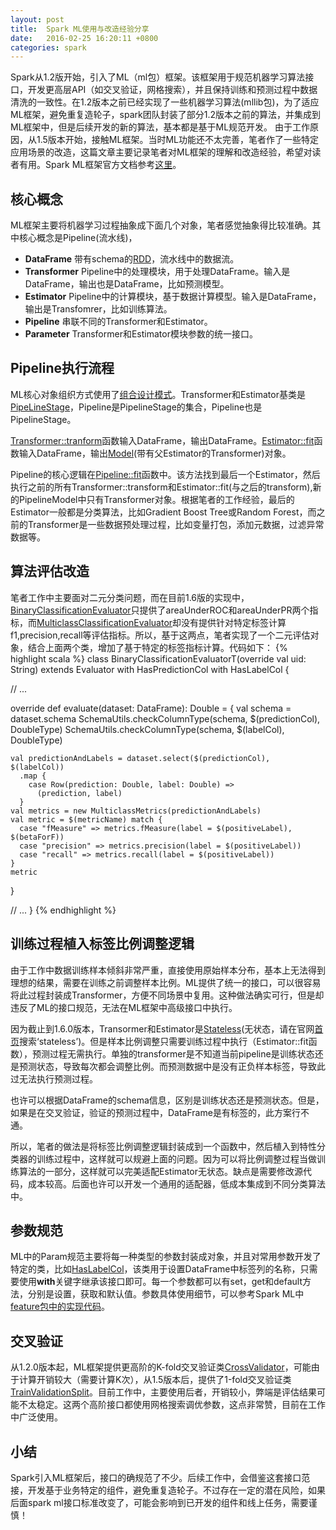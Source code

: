 ```yaml
---
layout: post
title:  Spark ML使用与改造经验分享
date:   2016-02-25 16:20:11 +0800
categories: spark
---
```


Spark从1.2版开始，引入了ML（ml包）框架。该框架用于规范机器学习算法接口，开发更高层API（如交叉验证，网格搜索），并且保持训练和预测过程中数据清洗的一致性。在1.2版本之前已经实现了一些机器学习算法(mllib包)，为了适应ML框架，避免重复造轮子，spark团队封装了部分1.2版本之前的算法，并集成到ML框架中，但是后续开发的新的算法，基本都是基于ML规范开发。
由于工作原因，从1.5版本开始，接触ML框架。当时ML功能还不太完善，笔者作了一些特定应用场景的改造，这篇文章主要记录笔者对ML框架的理解和改造经验，希望对读者有用。Spark ML框架官方文档参考[这里](http://spark.apache.org/docs/latest/ml-guide.html)。

## 核心概念
ML框架主要将机器学习过程抽象成下面几个对象，笔者感觉抽象得比较准确。其中核心概念是Pipeline(流水线)，

* **DataFrame** 带有schema的[RDD](http://spark.apache.org/docs/latest/programming-guide.html#resilient-distributed-datasets-rdds)，流水线中的数据流。 
* **Transformer** Pipeline中的处理模块，用于处理DataFrame。输入是DataFrame，输出也是DataFrame，比如预测模型。
* **Estimator** Pipeline中的计算模块，基于数据计算模型。输入是DataFrame，输出是Transfomrer，比如训练算法。
* **Pipeline** 串联不同的Transformer和Estimator。
* **Parameter** Transformer和Estimator模块参数的统一接口。


## Pipeline执行流程

ML核心对象组织方式使用了[组合设计模式](https://en.wikipedia.org/wiki/Composite_pattern)。Transformer和Estimator基类是[PipeLineStage](https://github.com/apache/spark/blob/branch-1.6/mllib/src/main/scala/org/apache/spark/ml/Pipeline.scala#L43)，Pipeline是PipelineStage的集合，Pipeline也是PipelineStage。

[Transformer::tranform](https://github.com/apache/spark/blob/branch-1.6/mllib/src/main/scala/org/apache/spark/ml/Transformer.scala#L68)函数输入DataFrame，输出DataFrame。[Estimator::fit](https://github.com/apache/spark/blob/branch-1.6/mllib/src/main/scala/org/apache/spark/ml/Estimator.scala#L65)函数输入DataFrame，输出[Model](https://github.com/apache/spark/blob/branch-1.6/mllib/src/main/scala/org/apache/spark/ml/Model.scala#L30)(带有父Estimator的Transformer)对象。

Pipeline的核心逻辑在[Pipeline::fit](https://github.com/apache/spark/blob/branch-1.6/mllib/src/main/scala/org/apache/spark/ml/Pipeline.scala#L126)函数中。该方法找到最后一个Estimator，然后执行之前的所有Transformer::transform和Estimator::fit(与之后的transform),新的PipelineModel中只有Transformer对象。根据笔者的工作经验，最后的Estimator一般都是分类算法，比如Gradient Boost Tree或Random Forest，而之前的Transformer是一些数据预处理过程，比如变量打包，添加元数据，过滤异常数据等。

## 算法评估改造
笔者工作中主要面对二元分类问题，而在目前1.6版的实现中，[BinaryClassificationEvaluator](https://github.com/apache/spark/blob/branch-1.6/mllib/src/main/scala/org/apache/spark/ml/evaluation/BinaryClassificationEvaluator.scala)只提供了areaUnderROC和areaUnderPR两个指标，而[MulticlassClassificationEvaluator](https://github.com/apache/spark/blob/branch-1.6/mllib/src/main/scala/org/apache/spark/ml/evaluation/MulticlassClassificationEvaluator.scala)却没有提供针对特定标签计算f1,precision,recall等评估指标。所以，基于这两点，笔者实现了一个二元评估对象，结合上面两个类，增加了基于特定的标签指标计算。代码如下：
{% highlight scala %}
class BinaryClassificationEvaluatorT(override val uid: String)
  extends Evaluator with HasPredictionCol with HasLabelCol {
  
  // ...

  override def evaluate(dataset: DataFrame): Double = {
    val schema = dataset.schema
    SchemaUtils.checkColumnType(schema, $(predictionCol), DoubleType)
    SchemaUtils.checkColumnType(schema, $(labelCol), DoubleType)

    val predictionAndLabels = dataset.select($(predictionCol), $(labelCol))
      .map {
        case Row(prediction: Double, label: Double) =>
          (prediction, label)
      }
    val metrics = new MulticlassMetrics(predictionAndLabels)
    val metric = $(metricName) match {
      case "fMeasure" => metrics.fMeasure(label = $(positiveLabel), $(betaForF))
      case "precision" => metrics.precision(label = $(positiveLabel))
      case "recall" => metrics.recall(label = $(positiveLabel))
    }
    metric
  }

   // ...
}
{% endhighlight %}

## 训练过程植入标签比例调整逻辑
由于工作中数据训练样本倾斜非常严重，直接使用原始样本分布，基本上无法得到理想的结果，需要在训练之前调整样本比例。ML提供了统一的接口，可以很容易将此过程封装成Transformer，方便不同场景中复用。这种做法确实可行，但是却违反了ML的接口规范，无法在ML框架中高级接口中执行。

因为截止到1.6.0版本，Transormer和Estimator是[Stateless](http://spark.apache.org/docs/1.6.0/ml-guide.html#properties-of-pipeline-components)(无状态，请在官网[首页](http://spark.apache.org/docs/1.6.0/ml-guide.html#properties-of-pipeline-components)搜索‘stateless’)。但是样本比例调整只需要训练过程中执行（Estimator::fit函数），预测过程无需执行。单独的transformer是不知道当前pipeline是训练状态还是预测状态，导致每次都会调整比例。而预测数据中是没有正负样本标签，导致此过无法执行预测过程。

也许可以根据DataFrame的schema信息，区别是训练状态还是预测状态。但是，如果是在交叉验证，验证的预测过程中，DataFrame是有标签的，此方案行不通。

所以，笔者的做法是将标签比例调整逻辑封装成到一个函数中，然后植入到特性分类器的训练过程中，这样就可以规避上面的问题。因为可以将比例调整过程当做训练算法的一部分，这样就可以完美适配Estimator无状态。缺点是需要修改源代码，成本较高。后面也许可以开发一个通用的适配器，低成本集成到不同分类算法中。

## 参数规范
ML中的Param规范主要将每一种类型的参数封装成对象，并且对常用参数开发了特定的类，比如[HasLabelCol](https://github.com/apache/spark/blob/branch-1.6/mllib/src/main/scala/org/apache/spark/ml/param/shared/sharedParams.scala#L76)，该类用于设置DataFrame中标签列的名称，只需要使用**with**关键字继承该接口即可。每一个参数都可以有set，get和default方法，分别是设置，获取和默认值。参数具体使用细节，可以参考Spark ML中[feature包中的实现代码](https://github.com/apache/spark/tree/branch-1.6/mllib/src/main/scala/org/apache/spark/ml/feature)。

## 交叉验证
从1.2.0版本起，ML框架提供更高阶的K-fold交叉验证类[CrossValidator](https://github.com/apache/spark/blob/branch-1.5/mllib/src/main/scala/org/apache/spark/ml/tuning/CrossValidator.scala)，可能由于计算开销较大（需要计算K次），从1.5版本后，提供了1-fold交叉验证类[TrainValidationSplit](https://github.com/apache/spark/blob/branch-1.5/mllib/src/main/scala/org/apache/spark/ml/tuning/TrainValidationSplit.scala)。目前工作中，主要使用后者，开销较小，弊端是评估结果可能不太稳定。这两个高阶接口都使用网格搜索调优参数，这点非常赞，目前在工作中广泛使用。

## 小结
Spark引入ML框架后，接口的确规范了不少。后续工作中，会借鉴这套接口范接，开发基于业务特定的组件，避免重复造轮子。不过存在一定的潜在风险，如果后面spark ml接口标准改变了，可能会影响到已开发的组件和线上任务，需要谨慎！


 